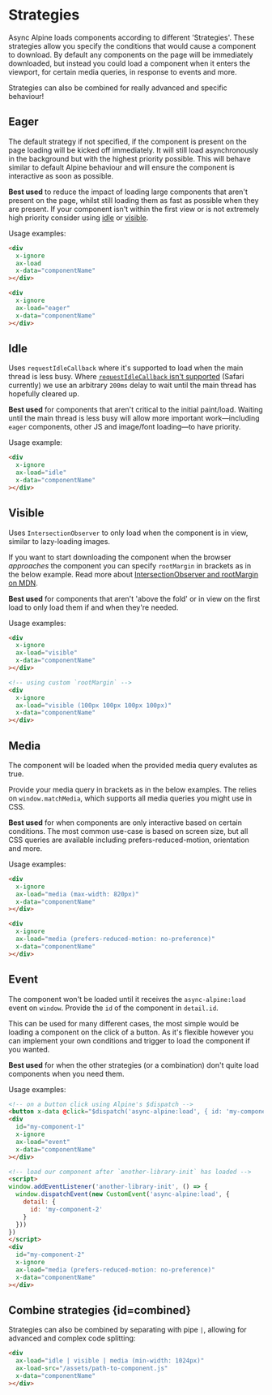 # Strategies

Async Alpine loads components according to different 'Strategies'. These strategies allow you specify the conditions that would cause a component to download. By default any components on the page will be immediately downloaded, but instead you could load a component when it enters the viewport, for certain media queries, in response to events and more.

Strategies can also be combined for really advanced and specific behaviour!

## Eager

The default strategy if not specified, if the component is present on the page loading will be kicked off immediately. It will still load asynchronously in the background but with the highest priority possible. This will behave similar to default Alpine behaviour and will ensure the component is interactive as soon as possible.

**Best used** to reduce the impact of loading large components that aren't present on the page, whilst still loading them as fast as possible when they are present. If your component isn't within the first view or is not extremely high priority consider using [idle](#idle) or [visible](#visible).

Usage examples:

```html
<div
  x-ignore
  ax-load
  x-data="componentName"
></div>

<div
  x-ignore
  ax-load="eager"
  x-data="componentName"
></div>
```

## Idle

Uses `requestIdleCallback` where it's supported to load when the main thread is less busy. Where [`requestIdleCallback` isn't supported](https://caniuse.com/requestidlecallback) (Safari currently) we use an arbitrary `200ms` delay to wait until the main thread has hopefully cleared up.

**Best used** for components that aren't critical to the initial paint/load. Waiting until the main thread is less busy will allow more important work&mdash;including `eager` components, other JS and image/font loading&mdash;to have priority.

Usage example:

```html
<div
  x-ignore
  ax-load="idle"
  x-data="componentName"
></div>
```

## Visible

Uses `IntersectionObserver` to only load when the component is in view, similar to lazy-loading images.

If you want to start downloading the component when the browser *approaches* the component you can specify `rootMargin` in brackets as in the below example. Read more about [IntersectionObserver and rootMargin on MDN](https://developer.mozilla.org/en-US/docs/Web/API/IntersectionObserver/IntersectionObserver).

**Best used** for components that aren't 'above the fold' or in view on the first load to only load them if and when they're needed.

Usage examples:

```html
<div
  x-ignore
  ax-load="visible"
  x-data="componentName"
></div>

<!-- using custom `rootMargin` -->
<div
  x-ignore
  ax-load="visible (100px 100px 100px 100px)"
  x-data="componentName"
></div>
```

## Media

The component will be loaded when the provided media query evalutes as true.

Provide your media query in brackets as in the below examples. The relies on `window.matchMedia`, which supports all media queries you might use in CSS.

**Best used** for when components are only interactive based on certain conditions. The most common use-case is based on screen size, but all CSS queries are available including prefers-reduced-motion, orientation and more.

Usage examples:

```html
<div
  x-ignore
  ax-load="media (max-width: 820px)"
  x-data="componentName"
></div>

<div
  x-ignore
  ax-load="media (prefers-reduced-motion: no-preference)"
  x-data="componentName"
></div>
```

## Event

The component won't be loaded until it receives the `async-alpine:load` event on `window`. Provide the `id` of the component in `detail.id`.

This can be used for many different cases, the most simple would be loading a component on the click of a button. As it's flexible however you can implement your own conditions and trigger to load the component if you wanted.

**Best used** for when the other strategies (or a combination) don't quite load components when you need them.

Usage examples:

```html
<!-- on a button click using Alpine's $dispatch -->
<button x-data @click="$dispatch('async-alpine:load', { id: 'my-component-1' })">Load component</button>
<div
  id="my-component-1"
  x-ignore
  ax-load="event"
  x-data="componentName"
></div>

<!-- load our component after `another-library-init` has loaded -->
<script>
window.addEventListener('another-library-init', () => {
  window.dispatchEvent(new CustomEvent('async-alpine:load', {
    detail: {
      id: 'my-component-2'
    }
  }))
})
</script>
<div
  id="my-component-2"
  x-ignore
  ax-load="media (prefers-reduced-motion: no-preference)"
  x-data="componentName"
></div>
```

## Combine strategies {id=combined}

Strategies can also be combined by separating with pipe `|`, allowing for advanced and complex code splitting:

```html
<div
  ax-load="idle | visible | media (min-width: 1024px)"
  ax-load-src="/assets/path-to-component.js"
  x-data="componentName"
></div>
```
